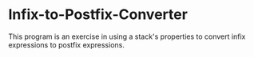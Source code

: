 # Infix-to-Postfix-Converter
This program is an exercise in using a stack's properties to convert infix expressions to postfix expressions. 
